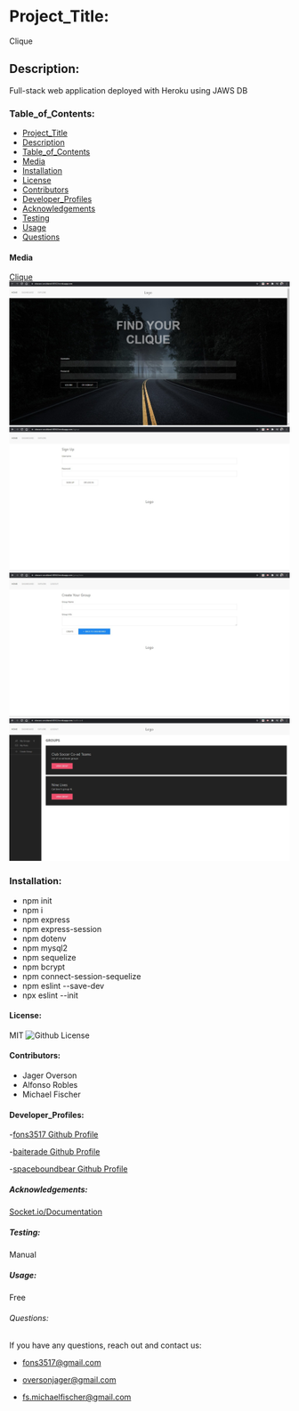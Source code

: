 # Project_Title:

Clique

## Description:

Full-stack web application deployed with Heroku using JAWS DB

### Table_of_Contents:

- [Project_Title](#project_title)
- [Description](#description)
- [Table_of_Contents](#table_of_contents)
- [Media](#media)
- [Installation](#installation)
- [License](#license)
- [Contributors](#contributors)
- [Developer_Profiles](#developer_profiles)
- [Acknowledgements](#acknowledgements)
- [Testing](#testing)
- [Usage](#usage)
- [Questions](#questions)

#### Media

[Clique](https://obscure-scrubland-68562.herokuapp.com/)
![Clique Homepage](./public/images/CliqueHomepage.JPG)
![Signup Page](./public/images/signupPage.JPG)
![Create Group](./public/images/createGroup.JPG)
![Group List](./public/images/groupList1.JPG)

### Installation:

- npm init
- npm i
- npm express
- npm express-session
- npm dotenv
- npm mysql2
- npm sequelize
- npm bcrypt
- npm connect-session-sequelize
- npm eslint --save-dev
- npx eslint --init

#### License:

MIT
![Github License](https://img.shields.io/badge/license-MIT-blue.svg)

#### Contributors:

- Jager Overson
- Alfonso Robles
- Michael Fischer

#### Developer_Profiles:

-[fons3517 Github Profile](https://github.com/fons3517)

-[baiterade Github Profile](https://github.com/baiterade)

-[spaceboundbear Github Profile](https://github.com/spaceboundbear)

##### Acknowledgements:

[Socket.io/Documentation](https://socket.io/)

##### Testing:

Manual

##### Usage:

Free

###### Questions:

If you have any questions, reach out and contact us:

- fons3517@gmail.com

- oversonjager@gmail.com

- fs.michaelfischer@gmail.com
